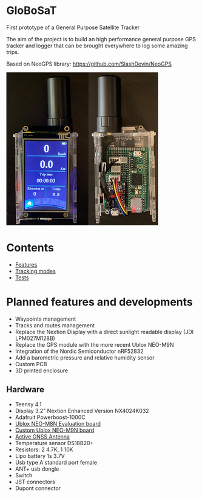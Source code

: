 # GloBoSaT
First prototype of a General Purpose Satellite Tracker

The aim of the project is to build an high performance general purpose GPS tracker and logger that can be brought everywhere to log some amazing trips.

Based on NeoGPS library: https://github.com/SlashDevin/NeoGPS

![Tracking mode Time](https://github.com/Gbertaz/GloBoSaT/blob/master/images/front_back.jpg)

# Contents

* [Features](doc/Features.md)
* [Tracking modes](doc/TrackingModes.md)
* [Tests](doc/Tests.md)

# Planned features and developments

* Waypoints management
* Tracks and routes management
* Replace the Nextion Display with a direct sunlight readable display (JDI LPM027M128B)
* Replace the GPS module with the more recent Ublox NEO-M9N
* Integration of the Nordic Semiconductor nRF52832
* Add a barometric pressure and relative humidity sensor
* Custom PCB
* 3D printed enclosure


## Hardware

* Teensy 4.1
* Display 3.2" Nextion Enhanced Version NX4024K032
* Adafruit Powerboost-1000C
* [Ublox NEO-M8N Evaluation board](https://www.gnss.store/gnss-gps-modules/44-ublox-neo-m8n-gps-gnss-receiver-board-with-sma-for-uav-robots.html)
* [Custom Ublox NEO-M9N board](https://hackaday.io/project/182695-ublox-neo-m9n-gps-breakout-board)
* [Active GNSS Antenna](https://www.gnss.store/rf-gps-antennas/28-high-performance-multi-band-gnss-active-quad-helix-antenna-for-rtk.html)
* Temperature sensor DS18B20+
* Resistors: 2 4.7K, 1 10K
* Lipo battery 1s 3.7V
* Usb type A standard port female
* ANT+ usb dongle
* Switch
* JST connectors
* Dupont connector
